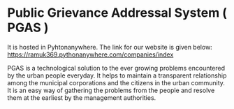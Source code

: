 # Public Grievance Addressal System ( PGAS )
It is hosted in Pyhtonanywhere.
The link for our website is given below: https://ramuk369.pythonanywhere.com/companies/index

PGAS is a technological solution to the ever growing problems encountered by the urban people everyday. It helps to maintain a transparent relationship among the municipal corporations and the citizens in the urban community. It is an easy way of gathering the problems from the people and resolve them at the earliest by the management authorities.


